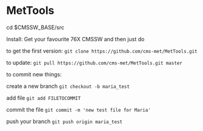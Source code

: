 # MetTools

cd $CMSSW_BASE/src

Install: Get your favourite 76X CMSSW and then just do

to get the first version:
`git clone https://github.com/cms-met/MetTools.git`

to update:
`git pull https://github.com/cms-met/MetTools.git master`

to commit new things:

create a new branch
`git checkout -b maria_test`

add file
`git add FILETOCOMMIT` 

commit the file
`git commit -m 'new test file for Maria'`

push your branch
`git push origin maria_test`

